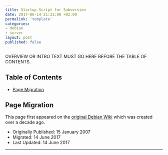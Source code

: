 ```yaml
---
title: Startup Script for Subversion
date: 2017-06-14 21:31:00 +02:00
permalink: 'template'
categories:
- debian
- server
layout: post
published: false
---
```


OVERVIEW OR INTRO TEXT MUST GO HERE BEFORE THE TABLE OF CONTENTS.

## Table of Contents
<!-- MarkdownTOC -->

- [Page Migration](#page-migration)

<!-- /MarkdownTOC -->

## Page Migration
This page first appeared on the [original Debian Wiki][history] which was created over a decade ago.

 - Originally Published: 15 January 2007
 - Migrated: 14 June 2017
 - Last Updated: 14 June 2017

---

[history]: /howto-history/